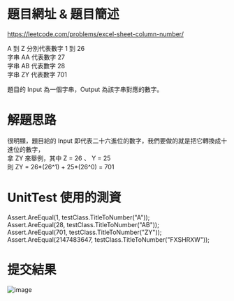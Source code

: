 # 題目網址 & 題目簡述  
https://leetcode.com/problems/excel-sheet-column-number/  

A 到 Z 分別代表數字 1 到 26  
字串 AA 代表數字 27  
字串 AB 代表數字 28  
字串 ZY 代表數字 701  
  
題目的 Input 為一個字串，Output 為該字串對應的數字。  
  
# 解題思路  
很明顯，題目給的 Input 即代表二十六進位的數字，我們要做的就是把它轉換成十進位的數字，  
拿 ZY 來舉例，其中 Z = 26 、 Y = 25  
則 ZY = 26*(26^1) + 25*(26^0) = 701  

# UnitTest 使用的測資  
Assert.AreEqual(1, testClass.TitleToNumber("A"));  
Assert.AreEqual(28, testClass.TitleToNumber("AB"));  
Assert.AreEqual(701, testClass.TitleToNumber("ZY"));  
Assert.AreEqual(2147483647, testClass.TitleToNumber("FXSHRXW"));  

# 提交結果  
![image](https://raw.githubusercontent.com/Jacky20200711/LeetCodeWithUnitTest/master/Q171(Excel%20Sheet%20Column%20Number)/SuccessShot.PNG)
&emsp;
&emsp;
